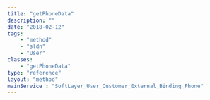 ```yaml
---
title: "getPhoneData"
description: ""
date: "2018-02-12"
tags:
    - "method"
    - "sldn"
    - "User"
classes:
    - "getPhoneData"
type: "reference"
layout: "method"
mainService : "SoftLayer_User_Customer_External_Binding_Phone"
---
```

